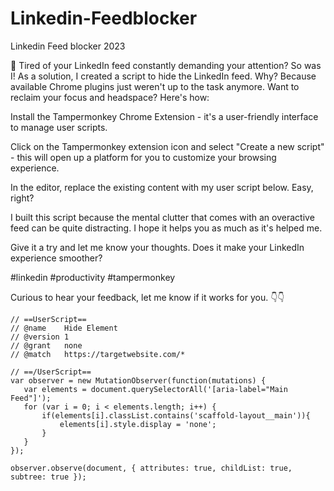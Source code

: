 # Linkedin-Feedblocker
Linkedin Feed blocker 2023

🚫 Tired of your LinkedIn feed constantly demanding your attention? So was I! As a solution, I created a script to hide the LinkedIn feed. Why? Because available Chrome plugins just weren't up to the task anymore. Want to reclaim your focus and headspace? Here's how:

Install the Tampermonkey Chrome Extension - it's a user-friendly interface to manage user scripts.

Click on the Tampermonkey extension icon and select "Create a new script" - this will open up a platform for you to customize your browsing experience.

In the editor, replace the existing content with my user script below. Easy, right?


I built this script because the mental clutter that comes with an overactive feed can be quite distracting. I hope it helps you as much as it's helped me.

Give it a try and let me know your thoughts. Does it make your LinkedIn experience smoother?

#linkedin #productivity #tampermonkey

Curious to hear your feedback, let me know if it works for you. 👇👇

```
// ==UserScript==
// @name    Hide Element
// @version 1
// @grant   none
// @match   https://targetwebsite.com/*

// ==/UserScript==
var observer = new MutationObserver(function(mutations) {
   var elements = document.querySelectorAll('[aria-label="Main Feed"]');
   for (var i = 0; i < elements.length; i++) {
       if(elements[i].classList.contains('scaffold-layout__main')){
           elements[i].style.display = 'none';
       }
   }
});

observer.observe(document, { attributes: true, childList: true, subtree: true });
```


